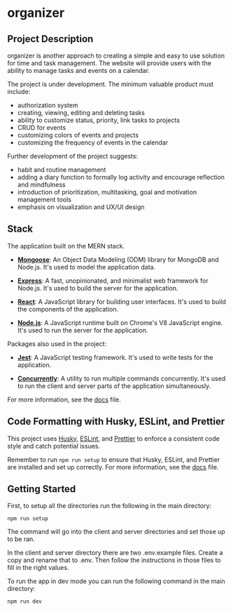# organizer

## Project Description

organizer is another approach to creating a simple and easy to use solution for time and task management. The website will provide users with the ability to manage tasks and events on a calendar.

The project is under development. The minimum valuable product must include:

- authorization system
- creating, viewing, editing and deleting tasks
- ability to customize status, priority, link tasks to projects
- CRUD for events
- customizing colors of events and projects
- customizing the frequency of events in the calendar

Further development of the project suggests:

- habit and routine management
- adding a diary function to formally log activity and encourage reflection and mindfulness
- introduction of prioritization, multitasking, goal and motivation management tools
- emphasis on visualization and UX/UI design

## Stack

The application built on the MERN stack.

- **[Mongoose](https://mongoosejs.com/)**: An Object Data Modeling (ODM) library for MongoDB and Node.js. It's used to model the application data.

- **[Express](https://expressjs.com/)**: A fast, unopinionated, and minimalist web framework for Node.js. It's used to build the server for the application.

- **[React](https://reactjs.org/)**: A JavaScript library for building user interfaces. It's used to build the components of the application.

- **[Node.js](https://nodejs.org/)**: A JavaScript runtime built on Chrome's V8 JavaScript engine. It's used to run the server for the application.

Packages also used in the project:

- **[Jest](https://jestjs.io/)**: A JavaScript testing framework. It's used to write tests for the application.

- **[Concurrently](https://www.npmjs.com/package/concurrently)**: A utility to run multiple commands concurrently. It's used to run the client and server parts of the application simultaneously.

For more information, see the [docs](./docs/README.md) file.

## Code Formatting with Husky, ESLint, and Prettier

This project uses [Husky](https://typicode.github.io/husky/#/), [ESLint](https://eslint.org/), and [Prettier](https://prettier.io/) to enforce a consistent code style and catch potential issues.

Remember to run `npm run setup` to ensure that Husky, ESLint, and Prettier are installed and set up correctly. For more information, see the [docs](./docs/README.md) file.

## Getting Started

First, to setup all the directories run the following in the main directory:

`npm run setup`

The command will go into the client and server directories and set those up to be ran.

In the client and server directory there are two .env.example files. Create a copy and rename that to .env. Then follow the instructions in those files to fill in the right values.

To run the app in dev mode you can run the following command in the main directory:

`npm run dev`
